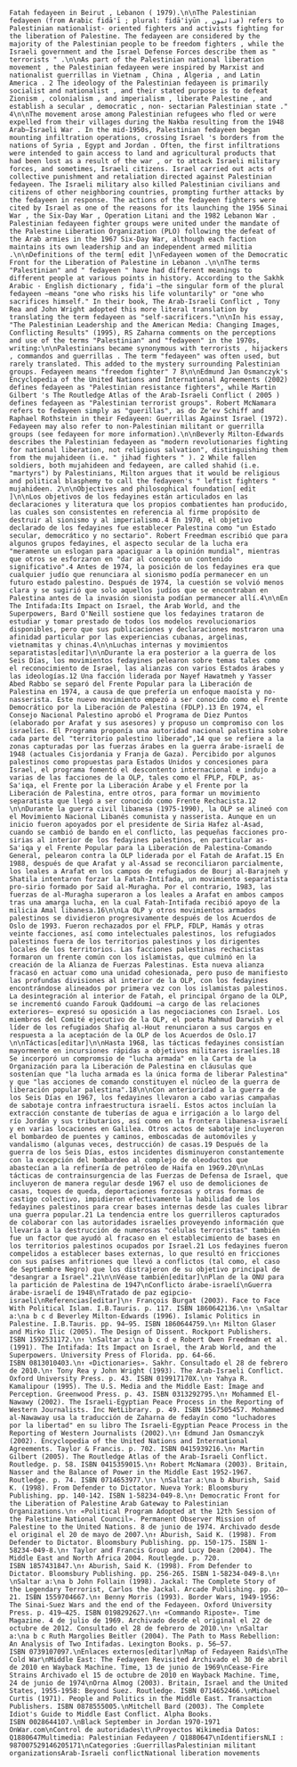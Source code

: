 `Fatah fedayeen in Beirut , Lebanon ( 1979).\n\nThe Palestinian fedayeen (from Arabic fidā'ī ; plural: fidā'iyūn , فدائيون) refers to Palestinian nationalist- oriented fighters and activists fighting for the liberation of Palestine. The fedayeen are considered by the majority of the Palestinian people to be freedom fighters , while the Israeli government and the Israel Defense Forces describe them as " terrorists " .\n\nAs part of the Palestinian national liberation movement , the Palestinian fedayeen were inspired by Marxist and nationalist guerrillas in Vietnam , China , Algeria , and Latin America . 2​ The ideology of the Palestinian fedayeen is primarily socialist and nationalist , and their stated purpose is to defeat Zionism , colonialism , and imperialism , liberate Palestine , and establish a secular , democratic , non- sectarian Palestinian state ." 4\n\nThe movement arose among Palestinian refugees who fled or were expelled from their villages during the Nakba resulting from the 1948 Arab–Israeli War . In the mid-1950s, Palestinian fedayeen began mounting infiltration operations, crossing Israel 's borders from the nations of Syria , Egypt and Jordan . Often, the first infiltrations were intended to gain access to land and agricultural products that had been lost as a result of the war , or to attack Israeli military forces, and sometimes, Israeli citizens. Israel carried out acts of collective punishment and retaliation directed against Palestinian fedayeen. The Israeli military also killed Palestinian civilians and citizens of other neighboring countries, prompting further attacks by the fedayeen in response. The actions of the fedayeen fighters were cited by Israel as one of the reasons for its launching the 1956 Sinai War , the Six-Day War , Operation Litani and the 1982 Lebanon War . Palestinian fedayeen fighter groups were united under the mandate of the Palestine Liberation Organization (PLO) following the defeat of the Arab armies in the 1967 Six-Day War, although each faction maintains its own leadership and an independent armed militia .\n\nDefinitions of the term[ edit ]\nFedayeen women of the Democratic Front for the Liberation of Palestine in Lebanon .\n\nThe terms "Palestinian" and " fedayeen " have had different meanings to different people at various points in history. According to the Sakhk Arabic - English dictionary , fida'i —the singular form of the plural fedayeen —means "one who risks his life voluntarily" or "one who sacrifices himself." In their book, The Arab-Israeli Conflict , Tony Rea and John Wright adopted this more literal translation by translating the term fedayeen as "self-sacrificers."\n\nIn his essay, "The Palestinian Leadership and the American Media: Changing Images, Conflicting Results" (1995), RS Zaharna comments on the perceptions and use of the terms "Palestinian" and "fedayeen" in the 1970s, writing:\n\nPalestinians became synonymous with terrorists , hijackers , commandos and guerrillas . The term "fedayeen" was often used, but rarely translated. This added to the mystery surrounding Palestinian groups. Fedayeen means "freedom fighter" 7 ​8\n\nEdmund Jan Osmanczyk's Encyclopedia of the United Nations and International Agreements (2002) defines fedayeen as "Palestinian resistance fighters", while Martin Gilbert 's The Routledge Atlas of the Arab-Israeli Conflict ( 2005 ) defines fedayeen as "Palestinian terrorist groups". Robert McNamara refers to fedayeen simply as "guerillas", as do Ze'ev Schiff and Raphael Rothstein in their Fedayeen: Guerrillas Against Israel (1972). Fedayeen may also refer to non-Palestinian militant or guerrilla groups (see fedayeen for more information).\n\nBeverly Milton-Edwards describes the Palestinian fedayeen as "modern revolutionaries fighting for national liberation, not religious salvation", distinguishing them from the mujahideen (i.e. " jihad fighters " ). 2 While fallen soldiers, both mujahideen and fedayeen, are called shahid (i.e. "martyrs") by Palestinians, Milton argues that it would be religious and political blasphemy to call the fedayeen's " leftist fighters " mujahideen. 2\n\nObjectives and philosophical foundation[ edit ]\n\nLos objetivos de los fedayines están articulados en las declaraciones y literatura que los propios combatientes han producido, las cuales son consistentes en referencia al firme propósito de destruir al sionismo y al imperialismo.4​ En 1970, el objetivo declarado de los fedayines fue establecer Palestina como "un Estado secular, democrático y no sectario". Robert Freedman escribió que para algunos grupos fedayines, el aspecto secular de la lucha era "meramente un eslogan para apaciguar a la opinión mundial", mientras que otros se esforzaron en "dar al concepto un contenido significativo".4​ Antes de 1974, la posición de los fedayines era que cualquier judío que renunciara al sionismo podía permanecer en un futuro estado palestino. Después de 1974, la cuestión se volvió menos clara y se sugirió que solo aquellos judíos que se encontraban en Palestina antes de la invasión sionista podían permanecer allí.4​\n\nEn The Intifada:Its Impact on Israel, the Arab World, and the Superpowers, Bard O'Neill sostiene que los fedayines trataron de estudiar y tomar prestado de todos los modelos revolucionarios disponibles, pero que sus publicaciones y declaraciones mostraron una afinidad particular por las experiencias cubanas, argelinas, vietnamitas y chinas.4​\n\nLuchas internas y movimientos separatistas[editar]\n\nDurante la era posterior a la guerra de los Seis Días, los movimientos fedayines pelearon sobre temas tales como el reconocimiento de Israel, las alianzas con varios Estados árabes y las ideologías.12​ Una facción liderada por Nayef Hawatmeh y Yasser Abed Rabbo se separó del Frente Popular para la Liberación de Palestina en 1974, a causa de que prefería un enfoque maoísta y no-nasserista. Este nuevo movimiento empezó a ser conocido como el Frente Democrático por la Liberación de Palestina (FDLP).13​ En 1974, el Consejo Nacional Palestino aprobó el Programa de Diez Puntos (elaborado por Arafat y sus asesores) y propuso un compromiso con los israelíes. El Programa proponía una autoridad nacional palestina sobre cada parte del "territorio palestino liberado",14​ que se refiere a la zonas capturadas por las fuerzas árabes en la guerra árabe-israelí de 1948 (actuales Cisjordania y Franja de Gaza). Percibido por algunos palestinos como propuestas para Estados Unidos y concesiones para Israel, el programa fomentó el descontento internacional e indujo a varias de las facciones de la OLP, tales como el FPLP, FDLP, as-Sa'iqa, el Frente por la Liberación Árabe y el Frente por la Liberación de Palestina, entre otros, para formar un movimiento separatista que llegó a ser conocido como Frente Rechacista.12​\n\nDurante la guerra civil libanesa (1975-1990), la OLP se alineó con el Movimiento Nacional Libanés comunista y nasserista. Aunque en un inicio fueron apoyados por el presidente de Siria Hafez al-Asad, cuando se cambió de bando en el conflicto, las pequeñas facciones pro-sirias al interior de los fedayines palestinos, en particular as-Sa'iqa y el Frente Popular para la Liberación de Palestina-Comando General, pelearon contra la OLP liderada por el Fatah de Arafat.15​ En 1988, después de que Arafat y al-Assad se reconciliaron parcialmente, los leales a Arafat en los campos de refugiados de Bourj al-Barajneh y Shatila intentaron forzar la Fatah-Intifada, un movimiento separatista pro-sirio formado por Said al-Muragha. Por el contrario, 1983, las fuerzas de al-Muragha superaron a los leales a Arafat en ambos campos tras una amarga lucha, en la cual Fatah-Intifada recibió apoyo de la milicia Amal libanesa.16​\n\nLa OLP y otros movimientos armados palestinos se dividieron progresivamente después de los Acuerdos de Oslo de 1993. Fueron rechazados por el FPLP, FDLP, Hamás y otras veinte facciones, así como intelectuales palestinos, los refugiados palestinos fuera de los territorios palestinos y los dirigentes locales de los territorios. Las facciones palestinas rechacistas formaron un frente común con los islamistas, que culminó en la creación de la Alianza de Fuerzas Palestinas. Esta nueva alianza fracasó en actuar como una unidad cohesionada, pero puso de manifiesto las profundas divisiones al interior de la OLP, con los fedayines encontrándose alineados por primera vez con los islamistas palestinos. La desintegración al interior de Fatah, el principal órgano de la OLP, se incrementó cuando Farouk Qaddoumi —a cargo de las relaciones exteriores— expresó su oposición a las negociaciones con Israel. Los miembros del Comité ejecutivo de la OLP, el poeta Mahmud Darwish y el líder de los refugiados Shafiq al-Hout renunciaron a sus cargos en respuesta a la aceptación de la OLP de los Acuerdos de Oslo.17​\n\nTácticas[editar]\n\nHasta 1968, las tácticas fedayines consistían mayormente en incursiones rápidas a objetivos militares israelíes.18​ Se incorporó un compromsio de "lucha armada" en la Carta de la Organización para la Liberación de Palestina en cláusulas que sostenían que "la lucha armada es la única forma de liberar Palestina" y que "las acciones de comando constituyen el núcleo de la guerra de liberación popular palestina".18​\n\nCon anterioridad a la guerra de los Seis Días en 1967, los fedayines llevaron a cabo varias campañas de sabotaje contra infraestructura israelí. Estos actos incluían la extracción constante de tuberías de agua e irrigación a lo largo del río Jordán y sus tributarios, así como en la frontera libanesa-israelí y en varias locaciones en Galilea. Otros actos de sabotaje incluyeron el bombardeo de puentes y caminos, emboscadas de automóviles y vandalismo (algunas veces, destrucción) de casas.19​ Después de la guerra de los Seis Días, estos incidentes disminuyeron constantemente con la excepción del bombardeo al complejo de oleoductos que abastecían a la refinería de petróleo de Haifa en 1969.20​\n\nLas tácticas de contrainsurgencia de las Fuerzas de Defensa de Israel, que incluyeron de manera regular desde 1967 el uso de demoliciones de casas, toques de queda, deportaciones forzosas y otras formas de castigo colectivo, impidieron efectivamente la habilidad de los fedayines palestinos para crear bases internas desde las cuales librar una guerra popular.21​ La tendencia entre los guerrilleros capturados de colaborar con las autoridades israelíes proveyendo información que llevaría a la destrucción de numerosas "células terroristas" también fue un factor que ayudó al fracaso en el establecimiento de bases en los territorios palestinos ocupados por Israel.21​ Los fedayines fueron compelidos a establecer bases externas, lo que resultó en fricciones con sus países anfitriones que llevó a conflictos (tal como, el caso de Septiembre Negro) que los distrajeron de su objetivo principal de "desangrar a Israel".21​\n\nVéase también[editar]\nPlan de la ONU para la partición de Palestina de 1947\nConflicto árabe-israelí\nGuerra árabe-israelí de 1948\nTratado de paz egipcio-israelí\nReferencias[editar]\n↑ François Burgat (2003). Face to Face With Political Islam. I.B.Tauris. p. 117. ISBN 1860642136.\n↑ \nSaltar a:\na b c d Beverley Milton-Edwards (1996). Islamic Politics in Palestine. I.B.Tauris. pp. 94–95. ISBN 1860644759.\n↑ Milton Glaser and Mirko Ilic (2005). The Design of Dissent. Rockport Publishers. ISBN 1592531172.\n↑ \nSaltar a:\na b c d e Robert Owen Freedman et al. (1991). The Intifada: Its Impact on Israel, the Arab World, and the Superpowers. University Press of Florida. pp. 64-66. ISBN 0813010403.\n↑ «Dictionaries». Sakhr. Consultado el 28 de febrero de 2010.\n↑ Tony Rea y John Wright (1993). The Arab-Israeli Conflict. Oxford University Press. p. 43. ISBN 019917170X.\n↑ Yahya R. Kamalipour (1995). The U.S. Media and the Middle East: Image and Perception. Greenwood Press. p. 43. ISBN 0313292795.\n↑ Mohammed El-Nawawy (2002). The Israeli-Egyptian Peace Process in the Reporting of Western Journalists. Inc NetLibrary. p. 49. ISBN 1567505457. Mohammed al-Nawaway usa la traducción de Zaharna de fedayín como "luchadores por la libertad" en su libro The Israeli-Egyptian Peace Process in the Reporting of Western Journalists (2002).\n↑ Edmund Jan Osmanczyk (2002). Encyclopedia of the United Nations and International Agreements. Taylor & Francis. p. 702. ISBN 0415939216.\n↑ Martin Gilbert (2005). The Routledge Atlas of the Arab-Israeli Conflict. Routledge. p. 58. ISBN 0415359015.\n↑ Robert McNamara (2003). Britain, Nasser and the Balance of Power in the Middle East 1952-1967. Routledge. p. 74. ISBN 0714653977.\n↑ \nSaltar a:\na b Aburish, Said K. (1998). From Defender to Dictator. Nueva York: Bloomsbury Publishing. pp. 140-142. ISBN 1-58234-049-8.\n↑ Democratic Front for the Liberation of Palestine Arab Gateway to Palestinian Organizations.\n↑ «Political Program Adopted at the 12th Session of the Palestine National Council». Permanent Observer Mission of Palestine to the United Nations. 8 de junio de 1974. Archivado desde el original el 20 de mayo de 2007.\n↑ Aburish, Said K. (1998). From Defender to Dictator. Bloomsbury Publishing. pp. 150-175. ISBN 1-58234-049-8.\n↑ Taylor and Francis Group and Lucy Dean (2004). The Middle East and North Africa 2004. Routlegde. p. 720. ISBN 1857431847.\n↑ Aburish, Said K. (1998). From Defender to Dictator. Bloomsbury Publishing. pp. 256-265. ISBN 1-58234-049-8.\n↑ \nSaltar a:\na b John Follain (1998). Jackal: The Complete Story of the Legendary Terrorist, Carlos the Jackal. Arcade Publishing. pp. 20–21. ISBN 1559704667.\n↑ Benny Morris (1993). Border Wars, 1949-1956: The Sinai-Suez Wars and the end of the Fedayeen. Oxford University Press. p. 419–425. ISBN 0198292627.\n↑ «Commando Riposte». Time Magazine. 4 de julio de 1969. Archivado desde el original el 22 de octubre de 2012. Consultado el 28 de febrero de 2010.\n↑ \nSaltar a:\na b c Ruth Margolies Beitler (2004). The Path to Mass Rebellion: An Analysis of Two Intifadas. Lexington Books. p. 56–57. ISBN 0739107097.\nEnlaces externos[editar]\nMap of Fedayeen Raids\nThe Cold War\nMiddle East: The Fedayeen Revisited Archivado el 30 de abril de 2010 en Wayback Machine. Time, 13 de junio de 1969\nCease-Fire Strains Archivado el 15 de octubre de 2010 en Wayback Machine. Time, 24 de junio de 1974\nOrna Almog (2003). Britain, Israel and the United States, 1955-1958: Beyond Suez. Routledge. ISBN 0714652466.\nMichael Curtis (1971). People and Politics in the Middle East. Transaction Publishers. ISBN 0878555005.\nMitchell Bard (2003). The Complete Idiot's Guide to Middle East Conflict. Alpha Books. ISBN 0028644107.\nBlack September in Jordan 1970-1971 OnWar.com\nControl de autoridades\t\nProyectos Wikimedia Datos: Q1880647Multimedia: Palestinian Fedayeen / Q1880647\nIdentifiersNLI : 987007529146205171\nCategories :GuerrillasPalestinian militant organizationsArab-Israeli conflictNational liberation movements`